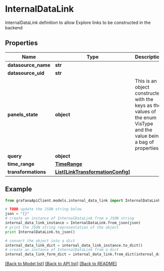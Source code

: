 # InternalDataLink

InternalDataLink definition to allow Explore links to be constructed in the backend

## Properties
Name | Type | Description | Notes
------------ | ------------- | ------------- | -------------
**datasource_name** | **str** |  | [optional] 
**datasource_uid** | **str** |  | [optional] 
**panels_state** | **object** | This is an object constructed with the keys as the values of the enum VisType and the value being a bag of properties | [optional] 
**query** | **object** |  | [optional] 
**time_range** | [**TimeRange**](TimeRange.md) |  | [optional] 
**transformations** | [**List[LinkTransformationConfig]**](LinkTransformationConfig.md) |  | [optional] 

## Example

```python
from grafanaApiClient.models.internal_data_link import InternalDataLink

# TODO update the JSON string below
json = "{}"
# create an instance of InternalDataLink from a JSON string
internal_data_link_instance = InternalDataLink.from_json(json)
# print the JSON string representation of the object
print InternalDataLink.to_json()

# convert the object into a dict
internal_data_link_dict = internal_data_link_instance.to_dict()
# create an instance of InternalDataLink from a dict
internal_data_link_form_dict = internal_data_link.from_dict(internal_data_link_dict)
```
[[Back to Model list]](../README.md#documentation-for-models) [[Back to API list]](../README.md#documentation-for-api-endpoints) [[Back to README]](../README.md)


